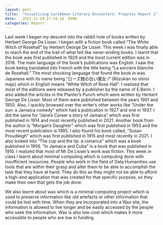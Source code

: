 ```yaml
---
layout: post
title:  "Visualizing Caribbean Literary Encounters: Progress Report 1"
date:   2021-11-29 17:34:14 -0400
categories: Report
---
```

Last week I began my descent into the rabbit hole of books written by Herbert George De Lisser. I began with a fiction book called “The White Witch of Rosehall” by Herbert George De Lisser. This week I was finally able to reach the end of the trail of what felt like never-ending books. I learnt that the book was first published in 1929 and the most current edition was in 2018. The main language of the book’s publications was English. I saw the book being translated into French with the title being “La sorcière blanche de Rosehall.” The most shocking language that found the book in was Japanese with its name being “ローズ館の白い魔女 /” (Rōzukan no shiroi majo) which in English means “White Witch of Rose Hall”. I realized that most of the editions were released by a publisher by the name of E.Benn. I also added the articles in the Planter’s Punch which were written by Herbert George De Lisser. Most of them were published between the years 1901 and 1950. Also, I quickly browsed over the writer’s other works like “Under the sun: a Jamaica comedy” which had a publication in 1927 and one in 1937. I did the same for “Jane’s Career a story of Jamaica” which was first published in 1914 and most recently published in 2021. Another book from the author is “Morgan’s Daughter” which was first published in 1953 and the most recent publication is 1985. I also found his book called, “Susan Proudleigh” which was first published in 1915 and most recently in 2021. I also looked into “The cup and the lip: a romance” which was a book published in 1956. “In Jamaica and Cuba” is a book that was published in 1910. I realized that most of Mr De Lisser’s work was fiction. 
This week in class I learnt about minimal computing which is computing done with insufficient resources. People who work in the field of Data Humanities use tools that are within their grasp and alter them to be able to accomplish the task that they have at hand. They do this as they might not be able to afford a high-end application that was created for that specific purpose, so they make their own that gets the job done.

We also learnt about wax which is a minimal computing project which is used to preserve information like old artefacts or other information that could be lost with time. When they are incorporated into a Wax site, the information is allowed to live longer and be easily accessed by the people who seek the information. Wax is also low-cost which makes it more accessible to people who are low in funding.
